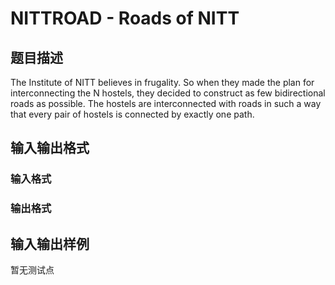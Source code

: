# NITTROAD - Roads of NITT

## 题目描述

The Institute of NITT believes in frugality. So when they made the plan for interconnecting the N hostels, they decided to construct as few bidirectional roads as possible. The hostels are interconnected with roads in such a way that every pair of hostels is connected by exactly one path.

## 输入输出格式

### 输入格式

### 输出格式

## 输入输出样例

暂无测试点

